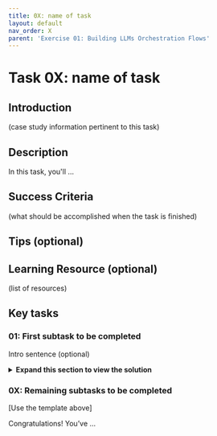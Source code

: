 ```yaml
---
title: 0X: name of task
layout: default
nav_order: X
parent: 'Exercise 01: Building LLMs Orchestration Flows'
---
```


# Task 0X: name of task

## Introduction

(case study information pertinent to this task)

## Description

In this task, you'll …

## Success Criteria

(what should be accomplished when the task is finished)

## Tips (optional)

## Learning Resource (optional)

(list of resources)

## Key tasks

### 01: First subtask to be completed

Intro sentence (optional)

  <details markdown="block">
  <summary><strong>Expand this section to view the solution</strong></summary>

  1. first solution step

  1. second solution step

        1. substep

           ![image](path to image/name of image.png)

        1. substep

    {: .note }
    > note information
    > note information

</details>

### 0X: Remaining subtasks to be completed

[Use the template above]

Congratulations! You’ve …

